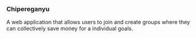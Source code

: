 ### Chipereganyu

A web application that allows users to join and create groups where they can
collectively save money for a individual goals.
